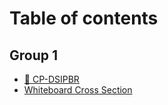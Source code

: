 # Table of contents

## Group 1

* [🧪 CP-DSIPBR](README.md)
* [Whiteboard Cross Section](group-1/readme.md)
